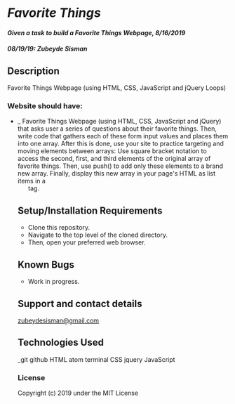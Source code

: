 # _Favorite Things_

#### _Given a task to build a Favorite Things Webpage, 8/16/2019_
#### _**08/19/19: Zubeyde Sisman**_

## Description
Favorite Things Webpage (using HTML, CSS, JavaScript and jQuery Loops)

### Website should have:

* _ Favorite Things Webpage  (using HTML, CSS, JavaScript and jQuery) that asks user a series of questions about their favorite things. Then, write code that gathers each of these form input values and places them into one array.
After this is done, use your site to practice targeting and moving elements between arrays:
Use square bracket notation to access the second, first, and third elements of the original array of favorite things.
Then, use push() to add only these elements to a brand new array.
Finally, display this new array in your page's HTML as list items in a <ul> tag.

## Setup/Installation Requirements

* Clone this repository.
* Navigate to the top level of the cloned directory.
* Then, open your preferred web browser.

## Known Bugs

* Work in progress.

## Support and contact details

 zubeydesisman@gmail.com

## Technologies Used

_git github  HTML atom terminal CSS jquery JavaScript

### License

Copyright (c) 2019 under the MIT License
